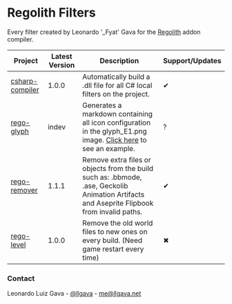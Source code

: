 # Regolith Filters
Every filter created by Leonardo '_Fyat' Gava for the [Regolith](https://github.com/Bedrock-OSS/regolith) addon compiler.

| Project      | Latest Version | Description                                                                                          | Support/Updates |
|--------------|----------------|------------------------------------------------------------------------------------------------------|-----------------|
| [csharp-compiler](./csharp-compiler/) |      1.0.0     | Automatically build a .dll file for all C# local filters on the project. |        ✔        |
| [rego-glyph](./rego-glyph/) |      indev     | Generates a markdown containing all icon configuration in the glyph_E1.png image. [Click here](./rego-glyph/example/) to see an example. |        ?        |
| [rego-remover](./rego-remover/) |      1.1.1     | Remove extra files or objects from the build such as: .bbmode, .ase, Geckolib Animation Artifacts and Aseprite Flipbook from invalid paths. |        ✔        |
| [rego-level](./rego-level/)    |      1.0.0     | Remove the old world files to new ones on every build. (Need game restart every time)                |        ✖        |

### Contact
Leonardo Luiz Gava - [@llgava](https://twitter.com/llgava "Leonardo Luiz Gava • Twitter") - <me@llgava.net>
